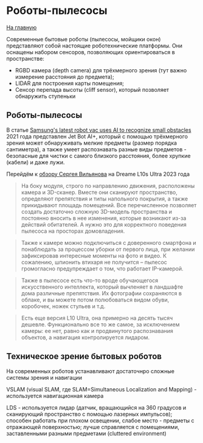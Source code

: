 # Роботы-пылесосы

[На главную](index.md)

Современные бытовые роботы (пылесосы, мойщики окон) представляют собой настоящие роботехнические платформы. Они оснащены набором сенсоров, 
позволяющих ориентироваться в пространстве:
* RGBD камера (depth camera) для трёхмерного зрения (тут важно измерение расстояния до предмета);
* LIDAR для построения карты помещения;
* Сенсор перепада высоты (cliff sensor), который позволяет обнаружить ступеньки

## Роботы-пылесосы
В статье [Samsung's latest robot vac uses AI to recognize small obstacles](https://newatlas.com/around-the-home/samsung-jet-bot-ai-plus-robot-vacuum/) 2021 года представлен Jet Bot AI+, который с помощью трёхмерного зрения может обнаруживать мелкие предметы (размер порядка сантиметра), а также умеет распознавать разные виды предметов - безопасные для чистки с самого близкого расстояния, более хрупкие (кабели) и даже лужи.

Перейдём к 
[обзору Сергея Вильянова](https://vilianov.com/hard_upgrade/obzor-dreame-l10s-ultra-robot-pylesos-s-kameroy-i-shvabrami/?ysclid=md3iyipg9l195216704) 
на Dreame L10s Ultra 2023 года
>На боку модуля, строго по направлению движения, расположены камера и 3D-сканер. Вместе они сканируют пространство, определяют препятствия и типы напольного покрытия, а также прикидывают площадь помещений. Все перечисленное позволяет создать достаточно сложную 3D-модель пространства и постоянно вносить в нее изменения, которые возникают из-за действий обитателей. А нужно это для корректного поведения пылесоса на просторах домовладения.

>Также к камере можно подключиться с доверенного смартфона и понаблюдать за процессом уборки от первого лица, при желании зафиксировав интересные моменты на фото и видео. К сожалению, шпионить втихаря не получится – пылесос громогласно предупреждает о том, что работает IP-камерой.

>Также в пылесосе есть что-то вроде обучающегося искусственного интеллекта, который вычленяет в ландшафте дома различные препятствия. Их фотографии сохраняются в облаке, и вы можете потом полюбоваться видом обуви, коробочек, ножек стульев и т.д.

>Есть еще версия L10 Ultra, она примерно на десять тысяч дешевле. Функционально все то же самое, за исключением камеры: ее нет, равно как и продвинутого распознавания объектов, а навигация контролируется лидаром.

## Техническое зрение бытовых роботов

На современных роботов устанавливают достаточнро сложные системы зрения и навигации

VSLAM (visual SLAM, где SLAM=Simultaneous Localization and Mapping) - используется навигационная камера

LDS - используется лидар (датчик, вращающийся на 360 градусов и сканирующий пространство с помощью лазерных импульсов); способен работать при плохом освещении, слабое место - предметы с отражающей поверхностью; лучше справляется с помещениями, заставленными разными предметами (cluttered environment)
